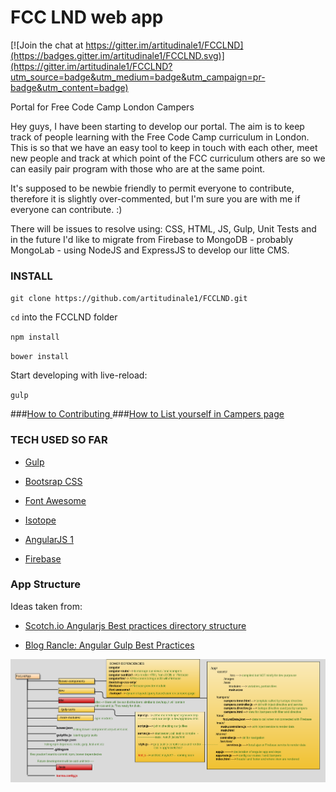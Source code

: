 
# FCC LND web app

[![Join the chat at https://gitter.im/artitudinale1/FCCLND](https://badges.gitter.im/artitudinale1/FCCLND.svg)](https://gitter.im/artitudinale1/FCCLND?utm_source=badge&utm_medium=badge&utm_campaign=pr-badge&utm_content=badge)

Portal for Free Code Camp London Campers

Hey guys, I have been starting to develop our portal. The aim is to keep track of people learning with the Free Code Camp curriculum in London. This is so that we have an easy tool to keep in touch with each other, meet new people and track at which point of the FCC curriculum others are so we can easily pair program with those who are at the same point.

It's supposed to be newbie friendly to permit everyone to contribute, therefore it is slightly over-commented, but I'm sure you are with me if everyone can contribute. :)

There will be issues to resolve using: CSS, HTML, JS, Gulp, Unit Tests and in the future I'd like to migrate from Firebase to MongoDB - probably MongoLab - using NodeJS and ExpressJS to develop our litte CMS.

### INSTALL

`git clone https://github.com/artitudinale1/FCCLND.git`

`cd` into the FCCLND folder

`npm install`

`bower install`

Start developing with live-reload:

`gulp`

###[How to Contributing ](CONTRIBUTING.md)
###[How to List yourself in Campers page ](data/README.md)

### TECH USED SO FAR

* [Gulp](http://gulpjs.com/)

* [Bootsrap CSS](http://getbootstrap.com/css/)

* [Font Awesome]( http://fontawesome.io/?utm_source=hackernewsletter)

* [Isotope](http://isotope.metafizzy.co/)

* [AngularJS 1](https://angularjs.org/)

* [Firebase](http://firebase.com/)




### App Structure

Ideas taken from:

* [Scotch.io Angularjs Best practices directory structure](https://scotch.io/tutorials/angularjs-best-practices-directory-structure)

* [Blog Rancle: Angular Gulp Best Practices](http://blog.rangle.io/angular-gulp-bestpractices/)

![FCC LND app structure](./app-structure.png)
